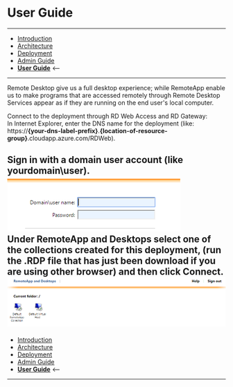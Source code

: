 # User Guide
---
* [Introduction](/README.md)
* [Architecture](./ArchitectureDiagram.md)
* [Deployment](./Deployment-basic.md)
* [Admin Guide](./RemoteDesktopRemoteApp.md)
* **[User Guide](./UserGuide.md)** <--
---
Remote Desktop give us a full desktop experience; while RemoteApp enable us to make programs that are accessed remotely through Remote Desktop Services appear as if they are running on the end user's local computer.

Connect to the deployment through RD Web Access and RD Gateway:  
In Internet Explorer, enter the DNS name for the deployment (like: https://**{your-dns-label-prefix}**.**{location-of-resource-group}**.cloudapp.azure.com/RDWeb).  

Sign in with a domain user account (like **yourdomain**\user).  
![Insert Domain user Credentials](./images/CredentialsRDWeb.png)
Under RemoteApp and Desktops select one of the collections created for this deployment, (run the .RDP file that has just been download if you are using other browser) and then click Connect.  
![Select Collection](./images/Collections.png)
---
* [Introduction](/README.md)
* [Architecture](./ArchitectureDiagram.md)
* [Deployment](./Deployment-basic.md)
* [Admin Guide](./RemoteDesktopRemoteApp.md)
* **[User Guide](./UserGuide.md)** <--
---